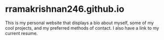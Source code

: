 # rramakrishnan246.github.io
This is my personal website that displays a bio about myself, some of my cool projects, and my preferred methods of contact. I also have a link to my current resume. 
